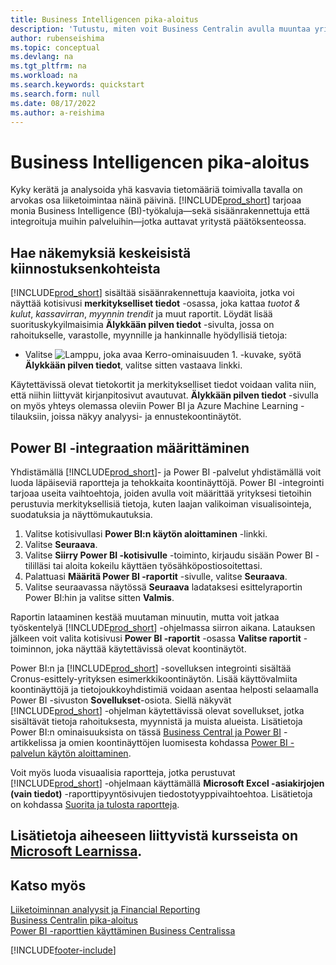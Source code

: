 ```yaml
---
title: Business Intelligencen pika-aloitus
description: 'Tutustu, miten voit Business Centralin avulla muuntaa yrityksen tiedot toimintakelpoisiksi merkityksellisiksi tiedoiksi liiketoimintatietojen raporttien ja koontinäyttöjen avulla.'
author: rubenseishima
ms.topic: conceptual
ms.devlang: na
ms.tgt_pltfrm: na
ms.workload: na
ms.search.keywords: quickstart
ms.search.form: null
ms.date: 08/17/2022
ms.author: a-reishima
---
```


# <a name="business-intelligence-quick-start"></a>Business Intelligencen pika-aloitus

Kyky kerätä ja analysoida yhä kasvavia tietomääriä toimivalla tavalla on arvokas osa liiketoimintaa näinä päivinä. [!INCLUDE[prod_short](includes/prod_short.md)] tarjoaa monia Business Intelligence (BI)-työkaluja&mdash;sekä sisäänrakennettuja että integroituja muihin palveluihin&mdash;jotka auttavat yritystä päätöksenteossa.

## <a name="get-insights-on-your-key-points-of-interest"></a>Hae näkemyksiä keskeisistä kiinnostuksenkohteista

[!INCLUDE[prod_short](includes/prod_short.md)] sisältää sisäänrakennettuja kaavioita, jotka voi näyttää kotisivusi **merkitykselliset tiedot** -osassa, joka kattaa *tuotot & kulut*, *kassavirran*, *myynnin trendit* ja muut raportit. Löydät lisää suorituskykyilmaisimia **Älykkään pilven tiedot** -sivulta, jossa on rahoitukselle, varastolle, myynnille ja hankinnalle hyödyllisiä tietoja:

* Valitse ![Lamppu, joka avaa Kerro-ominaisuuden 1.](media/ui-search/search_small.png "Kerro, mitä haluat tehdä") -kuvake, syötä **Älykkään pilven tiedot**, valitse sitten vastaava linkki.

Käytettävissä olevat tietokortit ja merkitykselliset tiedot voidaan valita niin, että niihin liittyvät kirjanpitosivut avautuvat. **Älykkään pilven tiedot** -sivulla on myös yhteys olemassa oleviin Power BI ja Azure Machine Learning -tilauksiin, joissa näkyy analyysi- ja ennustekoontinäytöt.

## <a name="set-up-power-bi-integration"></a>Power BI -integraation määrittäminen

Yhdistämällä [!INCLUDE[prod_short](includes/prod_short.md)]- ja Power BI -palvelut yhdistämällä voit luoda läpäiseviä raportteja ja tehokkaita koontinäyttöjä. Power BI -integrointi tarjoaa useita vaihtoehtoja, joiden avulla voit määrittää yrityksesi tietoihin perustuvia merkityksellisiä tietoja, kuten laajan valikoiman visualisointeja, suodatuksia ja näyttömukautuksia.

1. Valitse kotisivullasi **Power BI:n käytön aloittaminen** -linkki.
2. Valitse **Seuraava**.
3. Valitse **Siirry Power BI -kotisivulle** -toiminto, kirjaudu sisään Power BI -tililläsi tai aloita kokeilu käyttäen työsähköpostiosoitettasi.
4. Palattuasi **Määritä Power BI -raportit** -sivulle, valitse **Seuraava**.
5. Valitse seuraavassa näytössä **Seuraava** ladataksesi esittelyraportin Power BI:hin ja valitse sitten **Valmis**.

Raportin lataaminen kestää muutaman minuutin, mutta voit jatkaa työskentelyä [!INCLUDE[prod_short](includes/prod_short.md)] -ohjelmassa siirron aikana. Latauksen jälkeen voit valita kotisivusi **Power BI -raportit** -osassa **Valitse raportit** -toiminnon, joka näyttää käytettävissä olevat koontinäytöt.

Power BI:n ja [!INCLUDE[prod_short](includes/prod_short.md)] -sovelluksen integrointi sisältää Cronus-esittely-yrityksen esimerkkikoontinäytön. Lisää käyttövalmiita koontinäyttöjä ja tietojoukkoyhdistimiä voidaan asentaa helposti selaamalla Power BI -sivuston **Sovellukset**-osiota. Siellä näkyvät [!INCLUDE[prod_short](includes/prod_short.md)] -ohjelman käytettävissä olevat sovellukset, jotka sisältävät tietoja rahoituksesta, myynnistä ja muista alueista. Lisätietoja Power BI:n ominaisuuksista on tässä [Business Central ja Power BI](admin-powerbi.md) -artikkelissa ja omien koontinäyttöjen luomisesta kohdassa [Power BI -palvelun käytön aloittaminen](/power-bi/fundamentals/service-get-started).

Voit myös luoda visuaalisia raportteja, jotka perustuvat [!INCLUDE[prod_short](includes/prod_short.md)] -ohjelmaan käyttämällä **Microsoft Excel -asiakirjojen (vain tiedot)** -raporttipyyntösivujen tiedostotyyppivaihtoehtoa. Lisätietoja on kohdassa [Suorita ja tulosta raportteja](ui-work-report.md).

## <a name="see-related-training-at-microsoft-learn"></a>Lisätietoja aiheeseen liittyvistä kursseista on [Microsoft Learnissa](/learn/paths/use-power-bi).

## <a name="see-also"></a>Katso myös

[Liiketoiminnan analyysit ja Financial Reporting](bi.md)  
[Business Centralin pika-aloitus](quick-start-business-central.md)  
[Power BI -raporttien käyttäminen Business Centralissa](across-working-with-powerbi.md)  

[!INCLUDE[footer-include](includes/footer-banner.md)]
